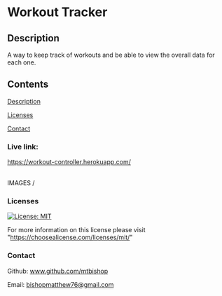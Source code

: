 

  # Workout Tracker

  ## Description

  A way to keep track of workouts and be able to view the overall data for each one. 

  ## Contents

  [Description](#description)



  [Licenses](#licenses)

  [Contact](#contact)


  ### Live link:
  https://workout-controller.herokuapp.com/


\
  IMAGES
/

  ### Licenses
  [![License: MIT](https://img.shields.io/badge/License-MIT-yellow.svg)](https://opensource.org/licenses/MIT)
  
  For more information on this license please visit "https://choosealicense.com/licenses/mit/"

  ### Contact

  Github: www.github.com/mtbishop

  Email:
  bishopmatthew76@gmail.com

